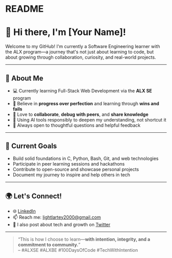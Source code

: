 # README
# 👋 Hi there, I'm [Your Name]!

Welcome to my GitHub! I'm currently a Software Engineering learner with the ALX program—a journey that's not just about learning to code, but about growing through collaboration, curiosity, and real-world projects.

---

## 🌱 About Me

- 💻 Currently learning Full-Stack Web Development via the **ALX SE** program  
- 🔁 Believe in **progress over perfection** and learning through **wins and fails**  
- 🤝 Love to **collaborate**, **debug with peers**, and **share knowledge**  
- 🧠 Using AI tools responsibly to deepen my understanding, not shortcut it  
- 💬 Always open to thoughtful questions and helpful feedback  

---

## 🚀 Current Goals

- Build solid foundations in C, Python, Bash, Git, and web technologies  
- Participate in peer learning sessions and hackathons  
- Contribute to open-source and showcase personal projects  
- Document my journey to inspire and help others in tech  

---

## 🌍 Let's Connect!

- 🌐 [LinkedIn](https://www.linkedin.com/in/jonathan-lartey-66337a347/)  
- 📫 Reach me: lightlartey2000@gmail.com  
- 🧠 I also post about tech and growth on [Twitter](https://x.com/Commit_Crusader)  

---

> “This is how I choose to learn—**with intention, integrity, and a commitment to community.**”  
> – #ALXSE #ALXBE #100DaysOfCode #TechWithIntention
